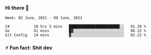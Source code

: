 ### Hi there 👋
<!--START_SECTION:waka-->
```text
Week: 02 June, 2021 - 09 June, 2021

C#           10 hrs 5 mins   ███████████████████████░░   91.39 % 
Go           41 mins         █▓░░░░░░░░░░░░░░░░░░░░░░░   06.32 % 
Git Config   14 mins         ▓░░░░░░░░░░░░░░░░░░░░░░░░   02.22 % 
```
<!--END_SECTION:waka-->
<!--
**TG4LAaron/TG4LAaron** is a ✨ _special_ ✨ repository because its `README.md` (this file) appears on your GitHub profile.

Here are some ideas to get you started:

- 🔭 I’m currently working on ...
- 🌱 I’m currently learning ...
- 👯 I’m looking to collaborate on ...
- 🤔 I’m looking for help with ...
- 💬 Ask me about ...
- 📫 How to reach me: ...
- 😄 Pronouns: ...
- ⚡ Fun fact: ...
-->
### ⚡ Fun fact: Shit dev
